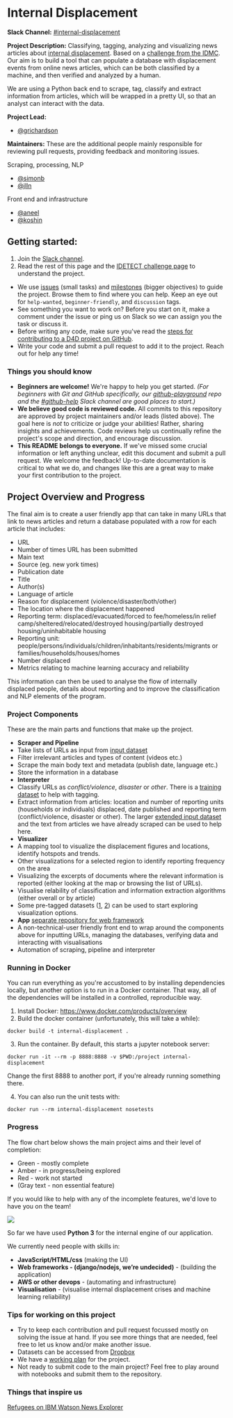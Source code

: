 # Internal Displacement

**Slack Channel:** [#internal-displacement](https://datafordemocracy.slack.com/messages/internal-displacement/)

**Project Description:**  Classifying, tagging, analyzing and visualizing news articles about [internal displacement](https://en.wikipedia.org/wiki/Internally_displaced_person). Based on a [challenge from the IDMC](https://unite.un.org/ideas/content/idetect). Our aim is to build a tool that can populate a database with displacement events from online news articles, which can be both classified by a machine, and then verified and analyzed by a human. 

We are using a Python back end to scrape, tag, classify and extract information from articles, which will be wrapped in a pretty UI, so that an analyst can interact with the data.

**Project Lead:**  

- [@grichardson](https://datafordemocracy.slack.com/messages/@grichardson/)

**Maintainers:** These are the additional people mainly responsible for reviewing pull requests, providing feedback and monitoring issues.

Scraping, processing, NLP
- [@simonb](https://datafordemocracy.slack.com/messages/@simonb/)
- [@jlln](https://datafordemocracy.slack.com/messages/@jlln/)

Front end and infrastructure
- [@aneel](https://datafordemocracy.slack.com/messages/@aneel/)
- [@koshin](https://datafordemocracy.slack.com/messages/@koshin/)

## Getting started:

1. Join the [Slack channel]((https://datafordemocracy.slack.com/messages/internal-displacement/)).
2. Read the rest of this page and the [IDETECT challenge page](https://unite.un.org/ideas/content/idetect) to understand the project.
* We use [issues](https://github.com/Data4Democracy/internal-displacement/issues) (small tasks) and [milestones](https://github.com/Data4Democracy/internal-displacement/milestones) (bigger objectives) to guide the project. Browse them to find where you can help. Keep an eye out for `help-wanted`, `beginner-friendly`, and `discussion` tags. 
* See something you want to work on? Before you start on it, make a comment under the issue or ping us on Slack so we can assign you the task or discuss it.
* Before writing any code, make sure you've read the [steps for contributing to a D4D project on GitHub](https://github.com/Data4Democracy/github-playground).
* Write your code and submit a pull request to add it to the project. Reach out for help any time!

### Things you should know

* **Beginners are welcome!** We're happy to help you get started. *(For beginners with Git and GitHub specifically, our [github-playground](https://github.com/Data4Democracy/github-playground) repo and the [#github-help](https://datafordemocracy.slack.com/messages/github-help/) Slack channel are good places to start.)*
* **We believe good code is reviewed code.** All commits to this repository are approved by project maintainers and/or leads (listed above). The goal here is *not* to criticize or judge your abilities! Rather, sharing insights and achievements. Code reviews help us continually refine the project's scope and direction, and encourage discussion.
* **This README belongs to everyone.** If we've missed some crucial information or left anything unclear, edit this document and submit a pull request. We welcome the feedback! Up-to-date documentation is critical to what we do, and changes like this are a great way to make your first contribution to the project.

## Project Overview and Progress

The final aim is to create a user friendly app that can take in many URLs that link to news articles and return a database populated with a row for each article that includes:

- URL
- Number of times URL has been submitted
- Main text
- Source (eg. new york times)
- Publication date
- Title
- Author(s)
- Language of article
- Reason for displacement (violence/disaster/both/other)
- The location where the displacement happened
- Reporting term: displaced/evacuated/forced to fee/homeless/in relief camp/sheltered/relocated/destroyed housing/partially destroyed housing/uninhabitable housing
- Reporting unit: people/persons/individuals/children/inhabitants/residents/migrants or families/households/houses/homes
- Number displaced
- Metrics relating to machine learning accuracy and reliability

This information can then be used to analyse the flow of internally displaced people, details about reporting and to improve the classification and NLP elements of the program.

### Project Components

These are the main parts and functions that make up the project.

* **Scraper and Pipeline**
 * Take lists of URLs as input from [input dataset](https://www.dropbox.com/s/c2vzdzrljlrn3y0/idmc_uniteideas_input_url.csv?dl=0)
 * Filter irrelevant articles and types of content (videos etc.)
 * Scrape the main body text and metadata (publish date, language etc.)
 * Store the information in a database
* **Interpreter**
 * Classify URLs as *conflict/violence*, *disaster* or *other*. There is a [training dataset](https://www.dropbox.com/s/50sgd3mztuhf5f6/training_dataset.csv?dl=0) to help with tagging.
 * Extract information from articles: location and number of reporting units (households or individuals) displaced, date published and reporting term (conflict/violence, disaster or other). The larger [extended input dataset](https://www.dropbox.com/s/2qt52uy1g3ci4rr/idmc_uniteideas_input_full.csv?dl=0) and the text from articles we have already scraped can be used to help here.
* **Visualizer**
 * A mapping tool to visualize the displacement figures and locations, identify hotspots and trends.
 * Other visualizations for a selected region to identify reporting frequency on the area
 * Visualizing the excerpts of documents where the relevant information is reported (either looking at the map or browsing the list of URLs).
 * Visualise relability of classification and information extraction algorithms (either overall or by article)
 * Some pre-tagged datasets ([1](https://www.dropbox.com/s/p42dq6gxvdugo3d/counts_displaced_idmc_uniteideas_input_full_conflict_tag.csv?dl=0), [2](https://www.dropbox.com/s/0h71jlfc5tmm7bk/counts_evacuation_idmc_uniteideas_input_full_conflict_tag.csv?dl=0)) can be used to start exploring visualization options.
* **App** [separate repository for web framework](https://github.com/Data4Democracy/internal-displacement-web)
 * A non-technical-user friendly front end to wrap around the components above for inputting URLs, managing the databases, verifying data and interacting with visualisations
 * Automation of scraping, pipeline and interpreter

### Running in Docker

You can run everything as you're accustomed to by installing dependencies locally, but
another option is to run in a Docker container. That way, all of the dependencies will
be installed in a controlled, reproducible way.

1. Install Docker: https://www.docker.com/products/overview
2. Build the docker container (unfortunately, this will take a while):

```
docker build -t internal-displacement .
```

    
3. Run the container. By default, this starts a jupyter notebook server:

```
docker run -it --rm -p 8888:8888 -v $PWD:/project internal-displacement
```

Change the first 8888 to another port, if you're already running something there.
    
4. You can also run the unit tests with:

```
docker run --rm internal-displacement nosetests
```


### Progress

The flow chart below shows the main project aims and their level of completion:

- Green - mostly complete
- Amber - in progress/being explored
- Red - work not started
- (Gray text - non essential feature)

If you would like to help with any of the incomplete features, we'd love to have you on the team!

![](images/internal-displacement-plan.png?raw=true)

So far we have used **Python 3** for the internal engine of our application. 

We currently need people with skills in:

- **JavaScript/HTML/css** (making the UI)
- **Web frameworks - (django/nodejs, we’re undecided)** - (building the application)
- **AWS or other devops** - (automating and infrastructure)
- **Visualisation** - (visualise internal displacement crises and machine learning reliability)

### Tips for working on this project

- Try to keep each contribution and pull request focussed mostly on solving the issue at hand. If you see more things that are needed, feel free to let us know and/or make another issue.
- Datasets can be accessed from [Dropbox](https://www.dropbox.com/sh/59lyts9d4ar1jcc/AADMyxDSQC_NGbpaPiuDGJ2ha?dl=0)
- We have a [working plan](workplan.md) for the project.
- Not ready to submit code to the main project? Feel free to play around with notebooks and submit them to the repository.


### Things that inspire us

[Refugees on IBM Watson News Explorer](http://news-explorer.mybluemix.net/?query=Refugees&type=unconstrained)